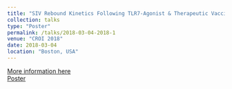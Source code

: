 ```yaml
---
title: "SIV Rebound Kinetics Following TLR7-Agonist & Therapeutic Vaccine Administration"
collection: talks
type: "Poster"
permalink: /talks/2018-03-04-2018-1
venue: "CROI 2018"
date: 2018-03-04
location: "Boston, USA"
---
```


[More information here](https://www.croiconference.org/croi-2018/) <br>
[Poster](http://ibalelli.github.io/files/posters/CROI_TLR7_Modeling_Poster10.pdf)
